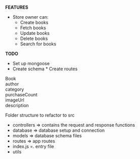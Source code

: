 **FEATURES**

- Store owner can:
  - Create books
  - Fetch books
  - Update books
  - Delete books
  - Search for books

**TODO**

- Set up mongoose
- Create schema \* Create routes

Book \
author \
category \
purchaseCount \
imageUrl \
description

Folder structure to refactor to
src

- controllers => contains the request and response functions
- database => database setup and connection
- models => database schema files
- routes => app routes
- index.js =. entry file
- utils
